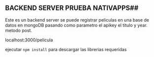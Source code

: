 
##  BACKEND SERVER PRUEBA NATIVAPPS##

Este es un backend server se puede registrar peliculas en una base de datos en mongoDB pasando como parametro el apikey el titulo y year.  metodo post.

localhost:3000/pelicula





ejecutar ```npm install``` para descargar las librerias requeridas

